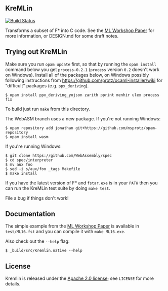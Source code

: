 KreMLin
-------

[![Build Status](https://travis-ci.org/FStarLang/kremlin.svg?branch=master)](https://travis-ci.org/FStarLang/kremlin)

Transforms a subset of F* into C code. See the [ML Workshop Paper] for
more information, or DESIGN.md for some draft notes.

[ML Workshop Paper]: https://jonathan.protzenko.fr/papers/ml16.pdf

## Trying out KreMLin

Make sure you run `opam update` first, so that by running the `opam install`
command below you get `process-0.2.1` (`process` version `0.2` doesn't work on
Windows). Install all of the packages below, on Windows possibly following
instructions from https://github.com/protz/ocaml-installer/wiki for "difficult"
packages (e.g. `ppx_deriving`).

`$ opam install ppx_deriving_yojson zarith pprint menhir ulex process fix`

To build just run `make` from this directory.

The WebASM branch uses a new package. If you're not running Windows:

```
$ opam repository add jonathan git+https://github.com/msprotz/opam-repository
$ opam install wasm
```

If you're running Windows:

```
$ git clone https://github.com/WebAssembly/spec
$ cd spec/interpreter
$ mv aux foo
$ sed -i s/aux/foo _tags Makefile
$ make install
```

If you have the latest version of F* and `fstar.exe` is in your `PATH` then you
can run the KreMLin test suite by doing `make test`.

File a bug if things don't work!

## Documentation

The simple example from the [ML Workshop Paper] is available in
`test/ML16.fst` and you can compile it with `make ML16.exe`.

Also check out the `--help` flag:
```
$ _build/src/Kremlin.native --help
```

## License

Kremlin is released under the [Apache 2.0 license]; see `LICENSE` for more details.

[Apache 2.0 license]: https://www.apache.org/licenses/LICENSE-2.0
